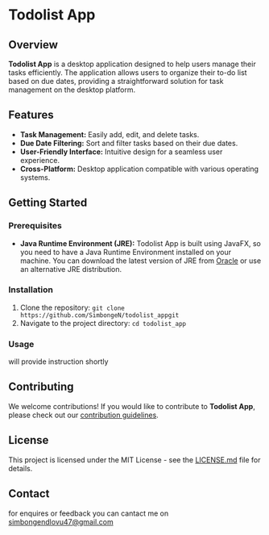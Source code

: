 # Todolist App

## Overview

**Todolist App** is a desktop application designed to help users manage their tasks efficiently. The application allows users to organize their to-do list based on due dates, providing a straightforward solution for task management on the desktop platform.

## Features

- **Task Management:** Easily add, edit, and delete tasks.
- **Due Date Filtering:** Sort and filter tasks based on their due dates.
- **User-Friendly Interface:** Intuitive design for a seamless user experience.
- **Cross-Platform:** Desktop application compatible with various operating systems.

## Getting Started

### Prerequisites

- **Java Runtime Environment (JRE):** Todolist App is built using JavaFX, so you need to have a Java Runtime Environment installed on your machine. You can download the latest version of JRE from [Oracle](https://www.oracle.com/java/technologies/javase-downloads.html) or use an alternative JRE distribution.



### Installation

1. Clone the repository: `git clone https://github.com/SimbongeN/todolist_appgit`
2. Navigate to the project directory: `cd todolist_app`

### Usage

will provide instruction shortly 

## Contributing

We welcome contributions! If you would like to contribute to **Todolist App**, please check out our [contribution guidelines](CONTRIBUTING.md).

## License

This project is licensed under the MIT License - see the [LICENSE.md](LICENSE.md) file for details.

## Contact

for enquires or feedback you can cantact me on simbongendlovu47@gmail.com

